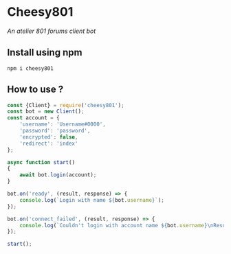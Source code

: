 # Cheesy801
*An atelier 801 forums client bot*

## Install using npm
`npm i cheesy801`

## How to use ?
```js
const {Client} = require('cheesy801');
const bot = new Client();
const account = {
	'username': 'Username#0000',
	'password': 'password',
	'encrypted': false,
	'redirect': 'index'
};

async function start()
{
	await bot.login(account);
}

bot.on('ready', (result, response) => {
	console.log(`Login with name ${bot.username}`);
});

bot.on('connect_failed', (result, response) => {
	console.log(`Couldn't login with account name ${bot.username}\nResult :`, result);
});

start();
```
